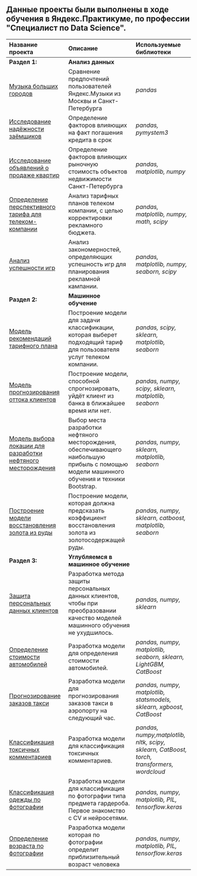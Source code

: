 ## Данные проекты были выполнены в ходе обучения в Яндекс.Практикуме, по профессии "Специалист по Data Science".

| Название проекта | Описание | Используемые библиотеки | 
| :---------------------- | :---------------------- | :---------------------- |
| **Раздел 1:** | **Анализ данных** |  | 
| [Музыка больших городов](Yandex_music) | Сравнение предпочтений пользователей Яндекс.Музыки из Москвы и Санкт-Петербурга | *pandas* |
| [Исследование надёжности заёмщиков](Reliability_of_borrowers) | Определение факторов влияющих на факт погашения кредита в срок | *pandas, pymystem3* |
|[Исследование объявлений о продаже квартир](Sale_apartments_in_SPb) | Определение факторов влияющих рыночную стоимость объектов недвижимости Санкт-Петербурга | *pandas, matplotlib, numpy* |
|[Определение перспективного тарифа для телеком-компании](Tariff_for_telecom) | Анализ тарифных планов телеком компании, с целью корректировки рекламного бюджета. | *pandas, matplotlib, numpy, math, scipy* |
|[Анализ успешности игр](Games_success) | Анализ закономерностей, определяющих успешность игр для планирования рекламной кампании. | *pandas, matplotlib, numpy, seaborn, scipy* |
| **Раздел 2:** | **Машинное обучение** | |
|[Модель рекомендаций тарифного плана](Tarif_recomendation) | Построение модели для задачи классификации, которая выберет подходящий тариф для пользователя услуг телеком компании. | *pandas, scipy, sklearn, matplotlib, seaborn* |
|[Модель прогнозирования оттока клиентов](Outflow_bank_customers) | Построение модели, способной спрогнозировать, уйдёт клиент из банка в ближайшее время или нет. | *pandas, numpy, scipy, sklearn, matplotlib, seaborn* |
|[Модель выбора локации для разработки нефтяного месторождения](Choosing_well_location) | Выбор места разработки нефтяного месторождения, обеспечивающего наибольшую прибыль с помощью модели машинного обучения и техники Bootstrap.  | *pandas, numpy, sklearn, matplotlib, seaborn* |
|[Построение модели восстановления золота из руды](Gold_mine) | Построение модели, которая должна предсказать коэффициент восстановления золота из золотосодержащей руды.  | *pandas, numpy, sklearn, catboost, matplotlib, seaborn* |
| **Раздел 3:** | **Углубляемся в машинное обучение** | |
|[Защита персональных данных клиентов](Matrix_coding) | Разработка метода защиты персональных данных клиентов, чтобы при преобразовании качество моделей машинного обучения не ухудшилось.  | *pandas, numpy, sklearn* |
|[Определение стоимости автомобилей](Car_price) | Разработка модели для определения стоимости автомобилей.  | *pandas, numpy, matplotlib, seaborn, sklearn, LightGBM, CatBoost* |
|[Прогнозирование заказов такси](Taxi_predict) | Разработка модели для прогнозирования заказов такси в аэропорту на следующий час.  | *pandas, numpy, matplotlib,  statsmodels, sklearn, xgboost, CatBoost* |
|[Классификация токсичных комментариев](Toxic_comments) | Разработка модели для классификация токсичных комментариев.  | *pandas, numpy,matplotlib, nltk, scipy, sklearn, CatBoost, torch, transformers, wordcloud* |
|[Классификация одежды по фотографии](Fashion_classifier) | Разработка модели для классификация по фотографии типа предмета гардероба. Первое знакомство с CV и нейросетями. | *pandas, numpy, matplotlib, PIL, tensorflow.keras* |
|[Определение возраста по фотографии](Age_determination) | Разработка модели которая по фотографии определит приблизительный возраст человека | *pandas, numpy, matplotlib, PIL, tensorflow.keras* |
